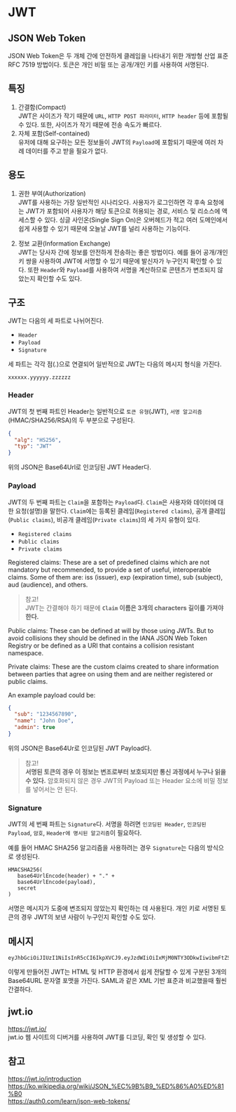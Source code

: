 # JWT

## JSON Web Token
JSON Web Token은 두 개체 간에 안전하게 클레임을 나타내기 위한 개방형 산업 표준 RFC 7519 방법이다. 토큰은 개인 비밀 또는 공개/개인 키를 사용하여 서명된다.

## 특징
1. 간결함(Compact)  
   JWT은 사이즈가 작기 때문에 ```URL```, ```HTTP POST 파라미터```, ```HTTP header``` 등에 포함될 수 있다. 또한, 사이즈가 작기 때문에 전송 속도가 빠르다.
2. 자체 포함(Self-contained)  
   유저에 대해 요구하는 모든 정보들이 JWT의 ```Payload```에 포함되기 때문에 여러 차례 데이터를 주고 받을 필요가 없다.

## 용도
1. 권한 부여(Authorization)  
   JWT를 사용하는 가장 일반적인 시나리오다. 사용자가 로그인하면 각 후속 요청에는 JWT가 포함되어 사용자가 해당 토큰으로 허용되는 경로, 서비스 및 리소스에 액세스할 수 있다. 싱글 사인온(Single Sign On)은 오버헤드가 적고 여러 도메인에서 쉽게 사용할 수 있기 때문에 오늘날 JWT를 널리 사용하는 기능이다.

2. 정보 교환(Information Exchange)  
   JWT는 당사자 간에 정보를 안전하게 전송하는 좋은 방법이다. 예를 들어 공개/개인 키 쌍을 사용하여 JWT에 서명할 수 있기 때문에 발신자가 누구인지 확인할 수 있다. 또한 ```Header```와 ```Payload```를 사용하여 서명을 계산하므로 콘텐츠가 변조되지 않았는지 확인할 수도 있다.

## 구조
JWT는 다음의 세 파트로 나뉘어진다.

- ```Header```
- ```Payload```
- ```Signature```

세 파트는 각각 점(.)으로 연결되어 일반적으로 JWT는 다음의 메시지 형식을 가진다.

```
xxxxxx.yyyyyy.zzzzzz
```

### Header
JWT의 첫 번째 파트인 Header는 일반적으로 ```토큰 유형```(JWT), ```서명 알고리즘```(HMAC/SHA256/RSA)의 두 부분으로 구성된다.

```json
{
  "alg": "HS256",
  "typ": "JWT"
}
```

위의 JSON은 Base64Url로 인코딩된 JWT Header다.

### Payload
JWT의 두 번째 파트는 ```Claim```을 포함하는 ```Payload```다. ```Claim```은 사용자와 데이터에 대한 요청(설명)을 말한다. ```Claim```에는 등록된 클레임(```Registered claims```), 공개 클레임(```Public claims```), 비공개 클레임(```Private claims```)의 세 가지 유형이 있다.

- ```Registered claims```
- ```Public claims```
- ```Private claims```

Registered claims: These are a set of predefined claims which are not mandatory but recommended, to provide a set of useful, interoperable claims. Some of them are: iss (issuer), exp (expiration time), sub (subject), aud (audience), and others.

> 참고!  
> JWT는 간결해야 하기 때문에 **```Claim``` 이름은 3개의 characters 길이를 가져야 한다.**

Public claims: These can be defined at will by those using JWTs. But to avoid collisions they should be defined in the IANA JSON Web Token Registry or be defined as a URI that contains a collision resistant namespace.

Private claims: These are the custom claims created to share information between parties that agree on using them and are neither registered or public claims.

An example payload could be:

```json
{
  "sub": "1234567890",
  "name": "John Doe",
  "admin": true
}
```

위의 JSON은 Base64Ur로 인코딩된 JWT Payload다.

> 참고!  
> **서명된 토큰의 경우 이 정보는 변조로부터 보호되지만 통신 과정에서 누구나 읽을 수 있다.** 암호화되지 않은 경우 JWT의 Payload 또는 Header 요소에 비밀 정보를 넣어서는 안 된다.  

### Signature
JWT의 세 번째 파트는 ```Signature```다. 서명을 하려면 ```인코딩된 Header```, ```인코딩된 Payload```, ```암호```, ```Header에 명시된 알고리즘```이 필요하다. 

예를 들어 HMAC SHA256 알고리즘을 사용하려는 경우 ```Signature```는 다음의 방식으로 생성된다.

```
HMACSHA256(
   base64UrlEncode(header) + "." +
   base64UrlEncode(payload),
   secret
)
```

서명은 메시지가 도중에 변조되지 않았는지 확인하는 데 사용된다. 개인 키로 서명된 토큰의 경우 JWT의 보낸 사람이 누구인지 확인할 수도 있다.  

## 메시지
```
eyJhbGciOiJIUzI1NiIsInR5cCI6IkpXVCJ9.eyJzdWIiOiIxMjM0NTY3ODkwIiwibmFtZSI6IkpvaG4gRG9lIiwiaWF0IjoxNTE2MjM5MDIyfQ.SflKxwRJSMeKKF2QT4fwpMeJf36POk6yJV_adQssw5c
```

이렇게 만들어진 JWT는 HTML 및 HTTP 환경에서 쉽게 전달할 수 있게 구분된 3개의 Base64URL 문자열 포맷을 가진다. SAML과 같은 XML 기반 표준과 비교했을때 훨씬 간결하다.

## jwt.io
https://jwt.io/  
jwt.io 웹 사이트의 디버거를 사용하여 JWT를 디코딩, 확인 및 생성할 수 있다.  

## 참고
https://jwt.io/introduction  
https://ko.wikipedia.org/wiki/JSON_%EC%9B%B9_%ED%86%A0%ED%81%B0  
https://auth0.com/learn/json-web-tokens/  